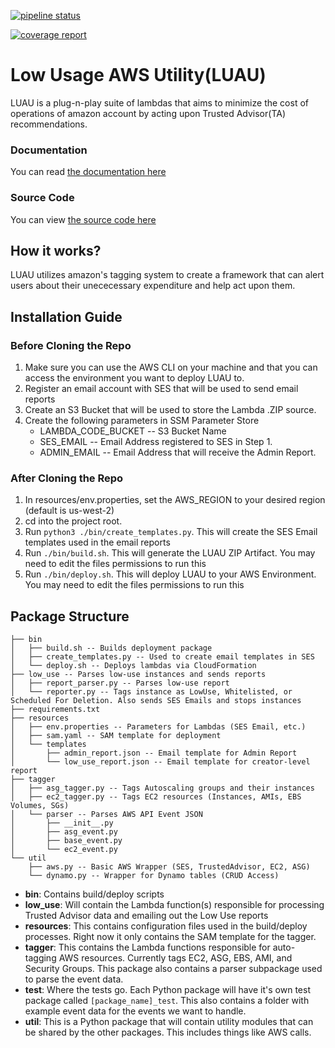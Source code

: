 [![pipeline status](https://gitlab.com/keithw1/LUAU/badges/master/pipeline.svg)](https://gitlab.com/keithw1/LUAU/commits/master)

[![coverage report](https://gitlab.com/keithw1/LUAU/badges/master/coverage.svg)](https://gitlab.com/keithw1/LUAU/commits/master)

# Low Usage AWS Utility(LUAU)
LUAU is a plug-n-play suite of lambdas that aims to minimize the cost of operations of amazon account by acting upon Trusted Advisor(TA) recommendations.

### Documentation
You can read [the documentation here](https://keithw1.gitlab.io/LUAU/readme.html)


### Source Code
You can view [the source code here](https://gitlab.com/keithw1/LUAU)

## How it works?
LUAU utilizes amazon's tagging system to create a framework that can alert users about their unececessary expenditure and help act upon them.

## Installation Guide

### Before Cloning the Repo
1. Make sure you can use the AWS CLI on your machine and that you can access the environment you want to deploy LUAU to. 
2. Register an email account with SES that will be used to send email reports
3. Create an S3 Bucket that will be used to store the Lambda .ZIP source.
4. Create the following parameters in SSM Parameter Store
    * LAMBDA_CODE_BUCKET -- S3 Bucket Name
    * SES_EMAIL -- Email Address registered to SES in Step 1.
    * ADMIN_EMAIL -- Email Address that will receive the Admin Report. 

### After Cloning the Repo
1. In resources/env.properties, set the AWS_REGION to your desired region (default is us-west-2)
2. cd into the project root.
3. Run `python3 ./bin/create_templates.py`. This will create the SES Email templates used in the email reports
4. Run `./bin/build.sh`. This will generate the LUAU ZIP Artifact. You may need to edit the files permissions to run this
5. Run `./bin/deploy.sh`. This will deploy LUAU to your AWS Environment. You may need to edit the files permissions to run this

## Package Structure

```
├── bin
│   ├── build.sh -- Builds deployment package
│   ├── create_templates.py -- Used to create email templates in SES
│   └── deploy.sh -- Deploys lambdas via CloudFormation
├── low_use -- Parses low-use instances and sends reports
│   ├── report_parser.py -- Parses low-use report
│   └── reporter.py -- Tags instance as LowUse, Whitelisted, or Scheduled For Deletion. Also sends SES Emails and stops instances
├── requirements.txt
├── resources
│   ├── env.properties -- Parameters for Lambdas (SES Email, etc.)
│   ├── sam.yaml -- SAM template for deployment
│   └── templates
│       ├── admin_report.json -- Email template for Admin Report
│       └── low_use_report.json -- Email template for creator-level report
├── tagger
│   ├── asg_tagger.py -- Tags Autoscaling groups and their instances
│   ├── ec2_tagger.py -- Tags EC2 resources (Instances, AMIs, EBS Volumes, SGs)
│   └── parser -- Parses AWS API Event JSON
│       ├── __init__.py
│       ├── asg_event.py 
│       ├── base_event.py
│       └── ec2_event.py
└── util
    ├── aws.py -- Basic AWS Wrapper (SES, TrustedAdvisor, EC2, ASG)
    └── dynamo.py -- Wrapper for Dynamo tables (CRUD Access)

```
- **bin**: Contains build/deploy scripts    
- **low_use**: Will contain the Lambda function(s) responsible for processing Trusted Advisor data and emailing out the Low Use reports    
- **resources**: This contains configuration files used in the build/deploy processes. Right now it only contains the SAM template for the tagger.   
- **tagger**: This contains the Lambda functions responsible for auto-tagging AWS resources. Currently tags EC2, ASG, EBS, AMI, and Security Groups. This package also contains a parser subpackage used to parse the event data.     
- **test**: Where the tests go. Each Python package will have it's own test package called `[package_name]_test`. This also contains a folder with example event data for the events we want to handle.     
- **util**: This is a Python package that will contain utility modules that can be shared by the other packages. This includes things like AWS calls.    
